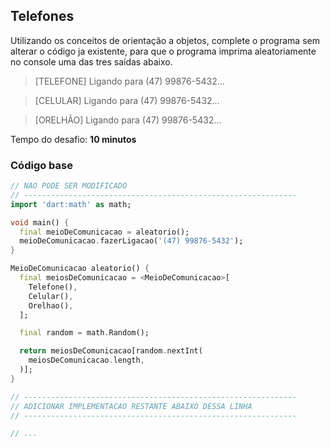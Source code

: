 ## Telefones

Utilizando os conceitos de orientação a objetos, complete o programa sem alterar o código ja existente, para que o
programa imprima aleatoriamente no console uma das tres saídas abaixo.


> [TELEFONE] Ligando para (47) 99876-5432...

> [CELULAR] Ligando para (47) 99876-5432...

> [ORELHÃO] Ligando para (47) 99876-5432...

Tempo do desafio: __10 minutos__

### Código base

```dart
// NAO PODE SER MODIFICADO
// -------------------------------------------------------------
import 'dart:math' as math;

void main() {
  final meioDeComunicacao = aleatorio();
  meioDeComunicacao.fazerLigacao('(47) 99876-5432');
}

MeioDeComunicacao aleatorio() {
  final meiosDeComunicacao = <MeioDeComunicacao>[
    Telefone(),
    Celular(),
    Orelhao(),
  ];

  final random = math.Random();

  return meiosDeComunicacao[random.nextInt(
    meiosDeComunicacao.length,
  )];
}

// -------------------------------------------------------------
// ADICIONAR IMPLEMENTACAO RESTANTE ABAIXO DESSA LINHA
// -------------------------------------------------------------

// ...

```